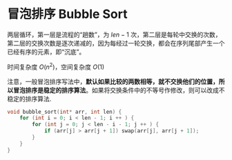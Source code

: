# 冒泡排序 Bubble Sort

两层循环，第一层是流程的“趟数”，为 $len-1$ 次，第二层是每轮中交换的次数，第二层的交换次数是逐次递减的，因为每经过一轮交换，都会在序列尾部产生一个已经有序的元素，即“沉底”。

时间复杂度 $O(n^2)$，空间复杂度 $O(1)$

注意，一般冒泡排序写法中，**默认如果比较的两数相等，就不交换他们的位置，所以冒泡排序是稳定的排序算法**。如果将交换条件中的不等号作修改，则可以改成不稳定的排序算法.

```cpp
void bubble_sort(int* arr, int len) {
    for (int i = 0; i < len - 1; i ++ ) {
        for (int j = 0; j < len - i - 1; j ++ ) {
            if (arr[j] > arr[j + 1]) swap(arr[j], arr[j + 1]);
        }
    }
}
```

